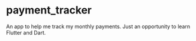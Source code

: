 # payment_tracker

An app to help me track my monthly payments. Just an opportunity to learn Flutter and Dart.
